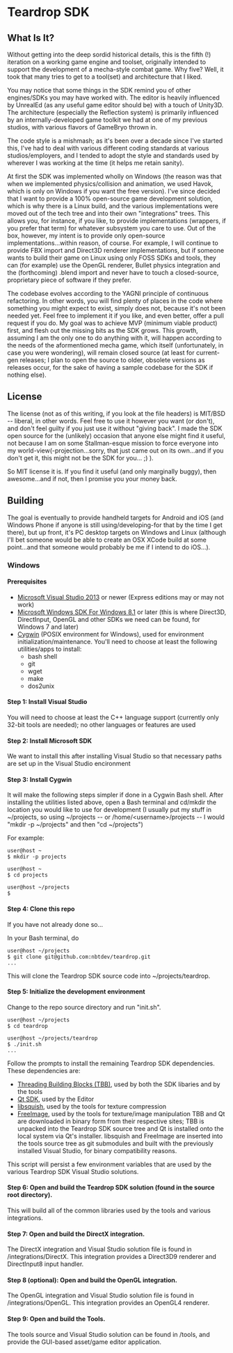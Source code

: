 # Teardrop SDK

## What Is It?

Without getting into the deep sordid historical details, this is the fifth (!) iteration on a working game engine and toolset, originally intended to support the development of a mecha-style combat game. Why five? Well, it took that many tries to get to a tool(set) and architecture that I liked.

You may notice that some things in the SDK remind you of other engines/SDKs you may have worked with. The editor is heavily influenced by UnrealEd (as any useful game editor should be) with a touch of Unity3D. The architecture (especially the Reflection system) is primarily influenced by an internally-developed game toolkit we had at one of my previous studios, with various flavors of GameBryo thrown in. 

The code style is a mishmash; as it's been over a decade since I've started this, I've had to deal with various different coding standards at various studios/employers, and I tended to adopt the style and standards used by wherever I was working at the time (it helps me retain sanity). 

At first the SDK was implemented wholly on Windows (the reason was that when we implemented physics/collision and animation, we used Havok, which is only on Windows if you want the free version). I've since decided that I want to provide a 100% open-source game development solution, which is why there is a Linux build, and the various implementations were moved out of the tech tree and into their own "integrations" trees. This allows you, for instance, if you like, to provide implementations (wrappers, if you prefer that term) for whatever subsystem you care to use. Out of the box, however, my intent is to provide only open-source implementations...within reason, of course. For example, I will continue to provide FBX import and Direct3D renderer implementations, but if someone wants to build their game on Linux using only FOSS SDKs and tools, they can (for example) use the OpenGL renderer, Bullet physics integration and the (forthcoming) .blend import and never have to touch a closed-source, proprietary piece of software if they prefer. 

The codebase evolves according to the YAGNI principle of continuous refactoring. In other words, you will find plenty of places in the code where something you might expect to exist, simply does not, because it's not been needed yet. Feel free to implement it if you like, and even better, offer a pull request if you do. My goal was to achieve MVP (minimum viable product) first, and flesh out the missing bits as the SDK grows. This growth, assuming I am the only one to do anything with it, will happen according to the needs of the aformentioned mecha game, which itself (unfortunately, in case you were wondering), will remain closed source (at least for current-gen releases; I plan to open the source to older, obsolete versions as releases occur, for the sake of having a sample codebase for the SDK if nothing else). 

## License
The license (not as of this writing, if you look at the file headers) is MIT/BSD -- liberal, in other words. Feel free to use it however you want (or don't), and don't feel guilty if you just use it without "giving back". I made the SDK open source for the (unlikely) occasion that anyone else might find it useful, not because I am on some Stallman-esque mission to force everyone into my world-view(-projection...sorry, that just came out on its own...and if you don't get it, this might not be the SDK for you... ;) ). 

So MIT license it is. If you find it useful (and only marginally buggy), then awesome...and if not, then I promise you your money back.

## Building

The goal is eventually to provide handheld targets for Android and iOS (and Windows Phone if anyone is still using/developing-for that by the time I get there), but up front, it's PC desktop targets on Windows and Linux (although I'll bet someone would be able to create an OSX XCode build at some point...and that someone would probably be me if I intend to do iOS...).

### Windows

#### Prerequisites

* [Microsoft Visual Studio 2013](https://www.visualstudio.com/en-us/downloads/download-visual-studio-vs.aspx) or newer (Express editions may or may not work)
* [Microsoft Windows SDK For Windows 8.1](https://msdn.microsoft.com/en-us/windows/desktop/bg162891.aspx) or later (this is where Direct3D, DirectInput, OpenGL and other SDKs we need can be found, for Windows 7 and later)
* [Cygwin](https://cygwin.com/install.html) (POSIX environment for Windows), used for environment initialization/maintenance. You'll need to choose at least the following utilities/apps to install:
  * bash shell
  * git
  * wget
  * make
  * dos2unix

#### Step 1: Install Visual Studio
You will need to choose at least the C++ language support (currently only 32-bit tools are needed); no other languages or features are used

#### Step 2: Install Microsoft SDK
We want to install this after installing Visual Studio so that necessary paths are set up in the Visual Studio encironment

#### Step 3: Install Cygwin
It will make the following steps simpler if done in a Cygwin Bash shell. After installing the utilities listed above, open a Bash terminal and cd/mkdir the location you would like to use for development (I usually put my stuff in ~/projects, so using ~/projects -- or /home/&lt;username&gt;/projects -- I would "mkdir -p ~/projects" and then "cd ~/projects")

For example:

```
user@host ~
$ mkdir -p projects

user@host ~
$ cd projects

user@host ~/projects
$ 
```

#### Step 4: Clone this repo
If you have not already done so...

In your Bash terminal, do
```
user@host ~/projects
$ git clone git@github.com:nbtdev/teardrop.git
...
```

This will clone the Teardrop SDK source code into ~/projects/teardrop.

#### Step 5: Initialize the development environment

Change to the repo source directory and run "init.sh".
```
user@host ~/projects
$ cd teardrop

user@host ~/projects/teardrop
$ ./init.sh
...
```
Follow the prompts to install the remaining Teardrop SDK dependencies. These dependencies are:
* [Threading Building Blocks (TBB)](https://www.threadingbuildingblocks.org), used by both the SDK libaries and by the tools
* [Qt SDK](http://www.qt.io), used by the Editor
* [libsquish](https://code.google.com/p/libsquish), used by the tools for texture compression
* [FreeImage](http://freeimage.sourceforge.net), used by the tools for texture/image manipulation
TBB and Qt are downloaded in binary form from their respective sites; TBB is unpacked into the Teardrop SDK source tree and Qt is installed onto the local system via Qt's installer. libsquish and FreeImage are inserted into the tools source tree as git submodules and built with the previously installed Visual Studio, for binary compatibility reasons.

This script will persist a few environment variables that are used by the various Teardrop SDK Visual Studio solutions.

#### Step 6: Open and build the Teardrop SDK solution (found in the source root directory).

This will build all of the common libraries used by the tools and various integrations.

#### Step 7: Open and build the DirectX integration.

The DirectX integration and Visual Studio solution file is found in <teardrop>/integrations/DirectX. This integration provides a Direct3D9 renderer and DirectInput8 input handler.

#### Step 8 (optional): Open and build the OpenGL integration.

The OpenGL integration and Visual Studio solution file is found in <teardrop>/integrations/OpenGL. This integration provides an OpenGL4 renderer.

#### Step 9: Open and build the Tools.

The tools source and Visual Studio solution can be found in <teardrop>/tools, and provide the GUI-based asset/game editor application. 
